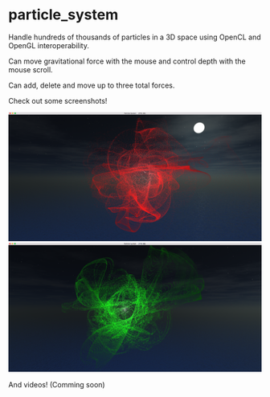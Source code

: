 # particle_system

Handle hundreds of thousands of particles in a 3D space using OpenCL and OpenGL interoperability.  

Can move gravitational force with the mouse and control depth with the mouse scroll. 

Can add, delete and move up to three total forces. 

Check out some screenshots!

![PS_RED](https://github.com/JanWalsh91/particle_system/blob/master/screenshots/PS_RED.png "PS RED")
![PS_GREEN](https://github.com/JanWalsh91/particle_system/blob/master/screenshots/PS_GREEN.png "PS GREEN")

And videos! (Comming soon)

